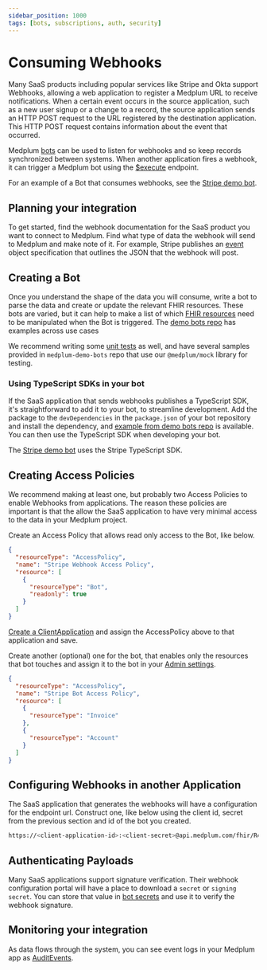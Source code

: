 ```yaml
---
sidebar_position: 1000
tags: [bots, subscriptions, auth, security]
---
```


# Consuming Webhooks

Many SaaS products including popular services like Stripe and Okta support Webhooks, allowing a web application to register a Medplum URL to receive notifications. When a certain event occurs in the source application, such as a new user signup or a change to a record, the source application sends an HTTP POST request to the URL registered by the destination application. This HTTP POST request contains information about the event that occurred.

Medplum [bots](/docs/bots) can be used to listen for webhooks and so keep records synchronized between systems. When another application fires a webhook, it can trigger a Medplum bot using the [$execute](/docs/bots/bot-basics#using-the-execute-endpoint) endpoint.

For an example of a Bot that consumes webhooks, see the [Stripe demo bot](https://github.com/medplum/medplum-demo-bots/tree/main/src/examples/stripe-bots).

## Planning your integration

To get started, find the webhook documentation for the SaaS product you want to connect to Medplum. Find what type of data the webhook will send to Medplum and make note of it. For example, Stripe publishes an [event](https://stripe.com/docs/api/events/object) object specification that outlines the JSON that the webhook will post.

## Creating a Bot

Once you understand the shape of the data you will consume, write a bot to parse the data and create or update the relevant FHIR resources. These bots are varied, but it can help to make a list of which [FHIR resources](/docs/api/fhir/resources) need to be manipulated when the Bot is triggered. The [demo bots repo](https://github.com/medplum/medplum-demo-bots) has examples across use cases

We recommend writing some [unit tests](/docs/bots/unit-testing-bots) as well, and have several samples provided in `medplum-demo-bots` repo that use our `@medplum/mock` library for testing.

### Using TypeScript SDKs in your bot

If the SaaS application that sends webhooks publishes a TypeScript SDK, it's straightforward to add it to your bot, to streamline development. Add the package to the `devDependencies` in the `package.json` of your bot repository and install the dependency, and [example from demo bots repo](https://github.com/medplum/medplum-demo-bots/blob/main/package.json) is available. You can then use the TypeScript SDK when developing your bot.

The [Stripe demo bot](https://github.com/medplum/medplum-demo-bots/tree/main/src/examples/stripe-bots) uses the Stripe TypeScript SDK.

## Creating Access Policies

We recommend making at least one, but probably two Access Policies to enable Webhooks from applications. The reason these policies are important is that the allow the SaaS application to have very minimal access to the data in your Medplum project.

Create an Access Policy that allows read only access to the Bot, like below.

```json
{
  "resourceType": "AccessPolicy",
  "name": "Stripe Webhook Access Policy",
  "resource": [
    {
      "resourceType": "Bot",
      "readonly": true
    }
  ]
}
```

[Create a ClientApplication](/docs/auth/client-credentials) and assign the AccessPolicy above to that application and save.

Create another (optional) one for the bot, that enables only the resources that bot touches and assign it to the bot in your [Admin settings](https://app.medplum.com/admin/project).

```json
{
  "resourceType": "AccessPolicy",
  "name": "Stripe Bot Access Policy",
  "resource": [
    {
      "resourceType": "Invoice"
    },
    {
      "resourceType": "Account"
    }
  ]
}
```

## Configuring Webhooks in another Application

The SaaS application that generates the webhooks will have a configuration for the endpoint url. Construct one, like below using the client id, secret from the previous section and id of the bot you created.

```bash
https://<client-application-id>:<client-secret>@api.medplum.com/fhir/R4/Bot/<bot-id>/$execute
```

## Authenticating Payloads

Many SaaS applications support signature verification. Their webhook configuration portal will have a place to download a `secret` or `signing secret`. You can store that value in [bot secrets](/docs/bots/bot-secrets) and use it to verify the webhook signature.

## Monitoring your integration

As data flows through the system, you can see event logs in your Medplum app as [AuditEvents](https://app.medplum.com/AuditEvent?_count=20&_fields=id,_lastUpdated,entity,type&_offset=0&_sort=-_lastUpdated).
